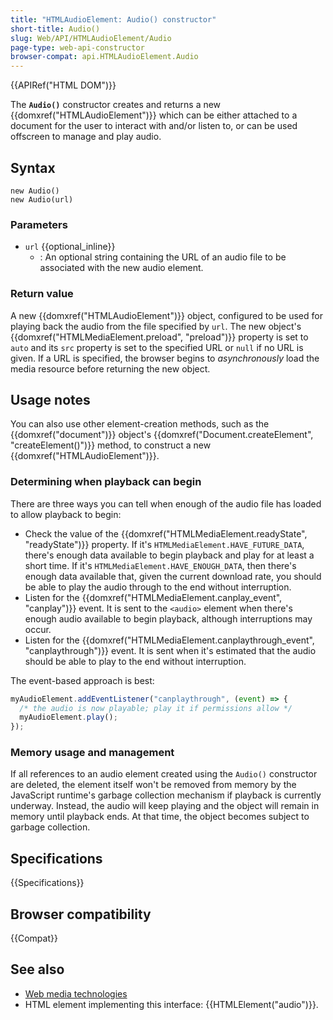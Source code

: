 ```yaml
---
title: "HTMLAudioElement: Audio() constructor"
short-title: Audio()
slug: Web/API/HTMLAudioElement/Audio
page-type: web-api-constructor
browser-compat: api.HTMLAudioElement.Audio
---
```


{{APIRef("HTML DOM")}}

The **`Audio()`** constructor creates
and returns a new {{domxref("HTMLAudioElement")}} which can be either attached to
a document for the user to interact with and/or listen to, or can be used
offscreen to manage and play audio.

## Syntax

```js-nolint
new Audio()
new Audio(url)
```

### Parameters

- `url` {{optional_inline}}
  - : An optional string containing the URL of an audio file to be
    associated with the new audio element.

### Return value

A new {{domxref("HTMLAudioElement")}} object, configured to be used for playing back
the audio from the file specified by `url`. The new object's
{{domxref("HTMLMediaElement.preload", "preload")}} property is set
to `auto` and its `src` property is set to the specified URL
or `null` if no URL is given. If a URL is specified, the browser begins
to _asynchronously_ load the media resource before returning the new object.

## Usage notes

You can also use other element-creation methods, such as the {{domxref("document")}}
object's {{domxref("Document.createElement", "createElement()")}} method, to construct
a new {{domxref("HTMLAudioElement")}}.

### Determining when playback can begin

There are three ways you can tell when enough of the audio file has loaded to allow
playback to begin:

- Check the value of the {{domxref("HTMLMediaElement.readyState", "readyState")}}
  property. If it's `HTMLMediaElement.HAVE_FUTURE_DATA`, there's enough
  data available to begin playback and play for at least a short time. If
  it's `HTMLMediaElement.HAVE_ENOUGH_DATA`, then there's enough data
  available that, given the current download rate, you should be able to play the
  audio through to the end without interruption.
- Listen for the {{domxref("HTMLMediaElement.canplay_event", "canplay")}} event. It
  is sent to the `<audio>` element when there's enough audio
  available to begin playback, although interruptions may occur.
- Listen for the {{domxref("HTMLMediaElement.canplaythrough_event", "canplaythrough")}} event.
  It is sent when it's estimated that the audio should be
  able to play to the end without interruption.

The event-based approach is best:

```js
myAudioElement.addEventListener("canplaythrough", (event) => {
  /* the audio is now playable; play it if permissions allow */
  myAudioElement.play();
});
```

### Memory usage and management

If all references to an audio element created using
the `Audio()` constructor are deleted, the element itself won't be removed
from memory by the JavaScript runtime's garbage collection mechanism if playback is
currently underway. Instead, the audio will keep playing and the object will remain in
memory until playback ends. At that time, the object becomes
subject to garbage collection.

## Specifications

{{Specifications}}

## Browser compatibility

{{Compat}}

## See also

- [Web media technologies](/en-US/docs/Web/Media)
- HTML element implementing this interface: {{HTMLElement("audio")}}.
